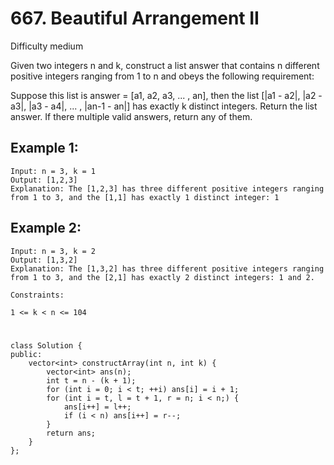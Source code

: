 # 667. Beautiful Arrangement II
Difficulty medium

Given two integers n and k, construct a list answer that contains n different positive integers ranging from 1 to n and obeys the following requirement:

Suppose this list is answer = [a1, a2, a3, ... , an], then the list [|a1 - a2|, |a2 - a3|, |a3 - a4|, ... , |an-1 - an|] has exactly k distinct integers.
Return the list answer. If there multiple valid answers, return any of them.


## Example 1:
```
Input: n = 3, k = 1
Output: [1,2,3]
Explanation: The [1,2,3] has three different positive integers ranging from 1 to 3, and the [1,1] has exactly 1 distinct integer: 1
```


## Example 2:
```
Input: n = 3, k = 2
Output: [1,3,2]
Explanation: The [1,3,2] has three different positive integers ranging from 1 to 3, and the [2,1] has exactly 2 distinct integers: 1 and 2.
```


```
Constraints:

1 <= k < n <= 104
```


#
```
class Solution {
public:
    vector<int> constructArray(int n, int k) {
        vector<int> ans(n);
        int t = n - (k + 1);
        for (int i = 0; i < t; ++i) ans[i] = i + 1;
        for (int i = t, l = t + 1, r = n; i < n;) {
            ans[i++] = l++;
            if (i < n) ans[i++] = r--;
        }
        return ans;
    }
};
```